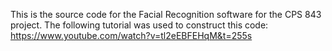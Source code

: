 This is the source code for the Facial Recognition software for the CPS 843 project. The following tutorial was used to construct this code: https://www.youtube.com/watch?v=tl2eEBFEHqM&t=255s 
